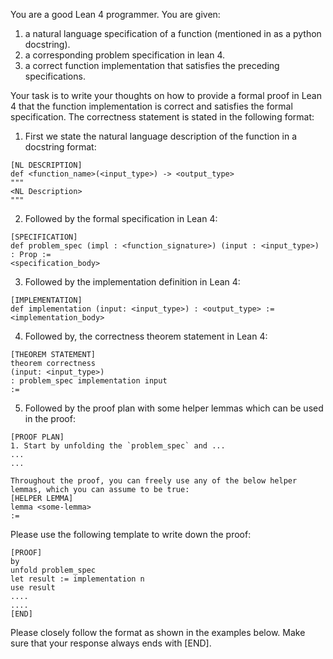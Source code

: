 You are a good Lean 4 programmer. You are given:
1. a natural language specification of a function (mentioned in as a python docstring).
2. a corresponding problem specification in lean 4.
3. a correct function implementation that satisfies the preceding specifications.

Your task is to write your thoughts on how to provide a formal proof in Lean 4 that the function implementation is correct and satisfies the formal specification.
The correctness statement is stated in the following format:
1. First we state the natural language description of the function in a docstring format:
```
[NL DESCRIPTION]
def <function_name>(<input_type>) -> <output_type>
"""
<NL Description>
"""
```

2. Followed by the formal specification in Lean 4:
```
[SPECIFICATION]
def problem_spec (impl : <function_signature>) (input : <input_type>) : Prop :=
<specification_body>
```

3. Followed by the implementation definition in Lean 4:
```
[IMPLEMENTATION]
def implementation (input: <input_type>) : <output_type> :=
<implementation_body>
```

4. Followed by, the correctness theorem statement in Lean 4:
```
[THEOREM STATEMENT]
theorem correctness
(input: <input_type>)
: problem_spec implementation input
:=
```

5. Followed by the proof plan with some helper lemmas which can be used in the proof:
```
[PROOF PLAN]
1. Start by unfolding the `problem_spec` and ...
...
...

Throughout the proof, you can freely use any of the below helper lemmas, which you can assume to be true:
[HELPER LEMMA]
lemma <some-lemma> 
:=
```

Please use the following template to write down the proof:

```
[PROOF]
by
unfold problem_spec
let result := implementation n
use result
....
....
[END]
```

Please closely follow the format as shown in the examples below. Make sure that your response always ends with [END]. 